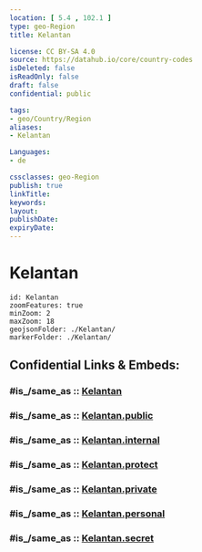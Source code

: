 ```yaml
---
location: [ 5.4 , 102.1 ] 
type: geo-Region
title: Kelantan

license: CC BY-SA 4.0
source: https://datahub.io/core/country-codes
isDeleted: false
isReadOnly: false
draft: false
confidential: public

tags:
- geo/Country/Region
aliases:
- Kelantan

Languages:
- de

cssclasses: geo-Region
publish: true
linkTitle: 
keywords: 
layout: 
publishDate: 
expiryDate: 
---
```


# Kelantan

```leaflet
id: Kelantan
zoomFeatures: true 
minZoom: 2 
maxZoom: 18
geojsonFolder: ./Kelantan/
markerFolder: ./Kelantan/
```


## Confidential Links & Embeds: 

### #is_/same_as :: [Kelantan](/_Standards/Earth/Continent/Asia/Asia~South~East/Malay_Archipelago/Malaysia/States~Malaysia/Kelantan.md) 

### #is_/same_as :: [Kelantan.public](/_public/Earth/Continent/Asia/Asia~South~East/Malay_Archipelago/Malaysia/States~Malaysia/Kelantan.public.md) 

### #is_/same_as :: [Kelantan.internal](/_internal/Earth/Continent/Asia/Asia~South~East/Malay_Archipelago/Malaysia/States~Malaysia/Kelantan.internal.md) 

### #is_/same_as :: [Kelantan.protect](/_protect/Earth/Continent/Asia/Asia~South~East/Malay_Archipelago/Malaysia/States~Malaysia/Kelantan.protect.md) 

### #is_/same_as :: [Kelantan.private](/_private/Earth/Continent/Asia/Asia~South~East/Malay_Archipelago/Malaysia/States~Malaysia/Kelantan.private.md) 

### #is_/same_as :: [Kelantan.personal](/_personal/Earth/Continent/Asia/Asia~South~East/Malay_Archipelago/Malaysia/States~Malaysia/Kelantan.personal.md) 

### #is_/same_as :: [Kelantan.secret](/_secret/Earth/Continent/Asia/Asia~South~East/Malay_Archipelago/Malaysia/States~Malaysia/Kelantan.secret.md)


